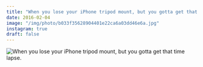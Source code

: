 ```yaml
---
title: "When you lose your iPhone tripod mount, but you gotta get that time lapse."
date: 2016-02-04
image: "/img/photo/b033f35628904401e22ca6a03dd46e6a.jpg"
instagram: true
draft: false
---
```


![When you lose your iPhone tripod mount, but you gotta get that time lapse.](/img/photo/b033f35628904401e22ca6a03dd46e6a.jpg)
